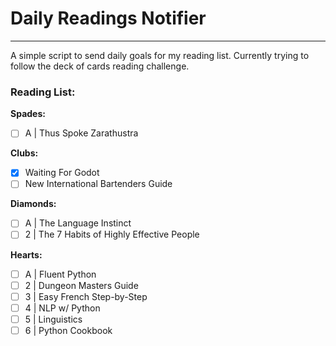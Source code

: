 # Daily Readings Notifier
---

A simple script to send daily goals for my reading list. Currently trying to follow the deck of cards reading challenge.

### Reading List:
**Spades:**
-[ ] A | Thus Spoke Zarathustra

__Clubs:__
-[x] Waiting For Godot
-[ ] New International Bartenders Guide

__Diamonds:__
-[ ] A | The Language Instinct
-[ ] 2 | The 7 Habits of Highly Effective People

__Hearts:__
-[ ] A | Fluent Python
-[ ] 2 | Dungeon Masters Guide
-[ ] 3 | Easy French Step-by-Step
-[ ] 4 | NLP w/ Python
-[ ] 5 | Linguistics
-[ ] 6 | Python Cookbook
